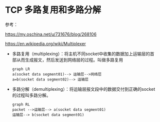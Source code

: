# TCP 多路复用和多路分解

参考：

https://my.oschina.net/u/731676/blog/268106

https://en.wikipedia.org/wiki/Multiplexer

- 多路复用（multiplexing）：将主机不同socket中收集的数据加上运输层的首部从而生成报文，然后发送到网络层的过程。叫做多路复用

  ```mermaid
  graph LR
  a(socket data segment01)--> 运输层-->网络层
  a=b(socket data segment02)--> 运输层
  ```

  

- 多路分解（demultiplexing）：将运输层报文段中的数据交付到正确的socket的过程叫多路分解。

  ```mermaid
  graph RL
  packet -->运输层--> a(socket data segment01)
  运输层--> b(socket data segment01)
  ```

  

